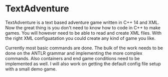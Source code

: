 # TextAdventure

TextAdventure is a text based adventure game written in C++ 14 and XML. Now the great thing is you don't need to know how to code in C++ to make games. You will however need to be able to read and create XML files. With the right XML configuatation you could create any kind of game you like.

Currently most basic commands are done. The bulk of the work needs to be done on the ANTLR grammar and implementing the more complex commands. Also containers and end game conditions need to be implemented as well. I will also work on getting the default config file setup with a small demo game.
